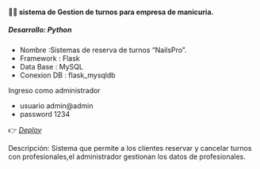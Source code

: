 #### 👩‍💻 sistema de Gestion de turnos para empresa de manicuria.

##### Desarrollo: Python
* Nombre :Sistemas de reserva de turnos “NailsPro”.
* Framework : Flask
* Data Base : MySQL
* Conexion DB : flask_mysqldb

Ingreso como administrador
* usuario admin@admin
* password 1234

👉 *[Deploy](https://sistema-turnos-flask.onrender.com)*

Descripción: Sistema que permite a los clientes reservar y cancelar turnos con profesionales,el administrador gestionan los datos de profesionales.

